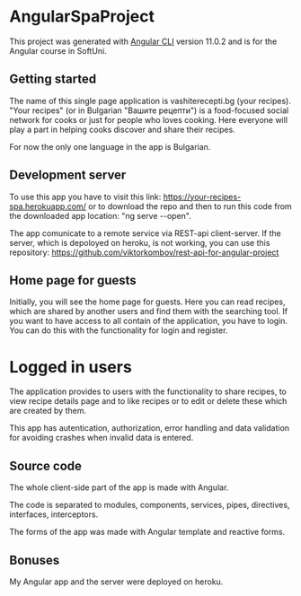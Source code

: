 # AngularSpaProject

This project was generated with [Angular CLI](https://github.com/angular/angular-cli) version 11.0.2 and is for the Angular course in SoftUni.

## Getting started

The name of this single page application is vashiterecepti.bg (your recipes).
"Your recipes" (or in Bulgarian "Вашите рецепти") is a food-focused social network for cooks or just for people who loves cooking. Here everyone will play a part in helping cooks discover and share their recipes.

For now the only one language in the app is Bulgarian.

## Development server
To use this app you have to visit this link: https://your-recipes-spa.herokuapp.com/ or to download the repo and then to run this code from the downloaded app location:
"ng serve --open".

The app comunicate to a remote service via REST-api client-server. If the server, which is depoloyed on heroku, is not working, you can use this repository: https://github.com/viktorkombov/rest-api-for-angular-project

## Home page for guests

Initially, you will see the home page for guests.
Here you can read recipes, which are shared by another users and find them with the searching tool. If you want to have access to all contain of the application, you have to login. You can do this with the functionality for login and register.

# Logged in users

The application provides to users with the functionality to share recipes, to view recipe details page and to like recipes or to edit or delete these which are created by them.

This app has autentication, authorization, error handling and data validation for avoiding crashes when invalid data is entered.

## Source code

The whole client-side part of the app is made with Angular.

The code is separated to modules, components, services, pipes, directives, interfaces, interceptors.

The forms of the app was made with Angular template and reactive forms.

## Bonuses

My Angular app and the server were deployed on heroku.

#####
